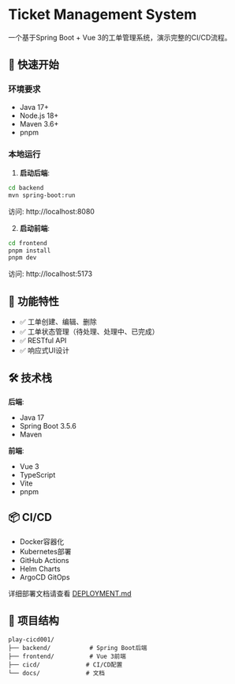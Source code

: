 # Ticket Management System

一个基于Spring Boot + Vue 3的工单管理系统，演示完整的CI/CD流程。

## 🚀 快速开始

### 环境要求
- Java 17+
- Node.js 18+
- Maven 3.6+
- pnpm

### 本地运行

1. **启动后端**:
```bash
cd backend
mvn spring-boot:run
```
访问: http://localhost:8080

2. **启动前端**:
```bash
cd frontend
pnpm install
pnpm dev
```
访问: http://localhost:5173

## 🎯 功能特性

- ✅ 工单创建、编辑、删除
- ✅ 工单状态管理（待处理、处理中、已完成）
- ✅ RESTful API
- ✅ 响应式UI设计

## 🛠️ 技术栈

**后端**:
- Java 17
- Spring Boot 3.5.6
- Maven

**前端**:
- Vue 3
- TypeScript
- Vite
- pnpm

## 📦 CI/CD

- Docker容器化
- Kubernetes部署
- GitHub Actions
- Helm Charts
- ArgoCD GitOps

详细部署文档请查看 [DEPLOYMENT.md](DEPLOYMENT.md)

## 📁 项目结构

```
play-cicd001/
├── backend/           # Spring Boot后端
├── frontend/          # Vue 3前端
├── cicd/             # CI/CD配置
└── docs/             # 文档
```